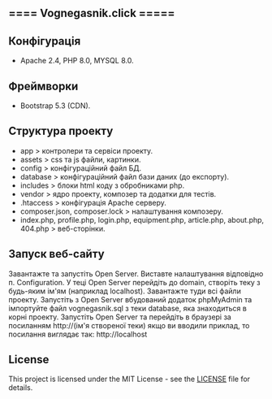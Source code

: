 ==== Vognegasnik.click =====
----------------------------

Конфігурація
------------------------------
+ Apache 2.4, PHP 8.0, MYSQL 8.0.

Фреймворки
------------------------------
+ Bootstrap 5.3 (CDN).

Структура проекту
------------------------------
+ app > контролери та сервіси проекту.
+ assets > css та js файли, картинки.
+ config > конфігураційний файл БД.
+ database > конфігураційний файл бази даних (до експорту).
+ includes > блоки html коду з обробниками php.
+ vendor > ядро проекту, композер та додатки для тестів.
+ .htaccess > конфігурація Apache серверу.
+ composer.json, composer.lock > налаштування композеру.
+ index.php, profile.php, login.php, equipment.php, article.php, about.php, 404.php > веб-сторінки.

Запуск веб-сайту
------------------------------
Завантажте та запустіть Open Server. Виставте налаштування відповідно п. Configuration.
У теці Open Server перейдіть до domain, створіть теку з будь-яким ім'ям (наприклад localhost).
Завантажте туди всі файли проекту. Запустіть з Open Server вбудований додаток phpMyAdmin та імпортуйте
файл vognegasnik.sql з теки database, яка знаходиться в корні проекту.
Запустіть Open Server та перейдіть в браузері за посиланням http://(ім'я створеної теки)
якщо ви вводили приклад, то посилання виглядає так: http://localhost 

## License

This project is licensed under the MIT License - see the [LICENSE](LICENSE) file for details.